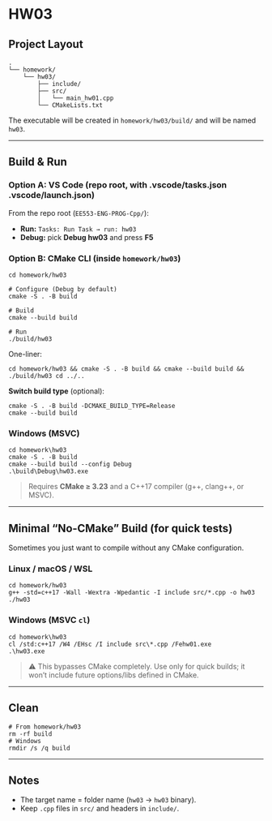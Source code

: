# HW03

## Project Layout
```
.
└── homework/
    └── hw03/
        ├── include/
        ├── src/
        │   └── main_hw01.cpp
        └── CMakeLists.txt
```

The executable will be created in `homework/hw03/build/` and will be named `hw03`.

---

## Build & Run

### Option A: VS Code (repo root, with .vscode/tasks.json .vscode/launch.json)
From the repo root (`EE553-ENG-PROG-Cpp/`):

- **Run:** `Tasks: Run Task → run: hw03`  
- **Debug:** pick **Debug hw03** and press **F5**  

### Option B: CMake CLI (inside `homework/hw03`)
```
cd homework/hw03

# Configure (Debug by default)
cmake -S . -B build

# Build
cmake --build build

# Run
./build/hw03
```

One-liner:
```
cd homework/hw03 && cmake -S . -B build && cmake --build build && ./build/hw03 cd ../..
```

**Switch build type** (optional):
```
cmake -S . -B build -DCMAKE_BUILD_TYPE=Release
cmake --build build
```

### Windows (MSVC)
```
cd homework\hw03
cmake -S . -B build
cmake --build build --config Debug
.\build\Debug\hw03.exe
```

> Requires **CMake ≥ 3.23** and a C++17 compiler (g++, clang++, or MSVC).

---

## Minimal “No-CMake” Build (for quick tests)

Sometimes you just want to compile without any CMake configuration.

### Linux / macOS / WSL
```
cd homework/hw03
g++ -std=c++17 -Wall -Wextra -Wpedantic -I include src/*.cpp -o hw03
./hw03
```

### Windows (MSVC `cl`)
```
cd homework\hw03
cl /std:c++17 /W4 /EHsc /I include src\*.cpp /Fehw01.exe
.\hw03.exe
```

> ⚠️ This bypasses CMake completely. Use only for quick builds; it won’t include future options/libs defined in CMake.

---

## Clean
```
# From homework/hw03
rm -rf build
# Windows
rmdir /s /q build
```

---

## Notes
- The target name = folder name (`hw03` → `hw03` binary).
- Keep `.cpp` files in `src/` and headers in `include/`.
